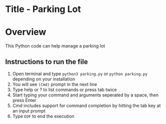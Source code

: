 # Title - Parking Lot

# Overview 
This Python code can help manage a parking lot

## Instructions to run the file
1. Open terminal and type `python3 parking.py` or `python parking.py` depending on your installation
2. You will see `(Cmd)` prompt in the next line 
3. Type help or ? to list commands or press tab twice
4. Start typing your command and arguments seperated by a space, then press Enter 
5. Cmd includes support for command completion by hitting the tab key at an input prompt
6. Type `EOF` to end the execution 

